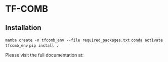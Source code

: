 # TF-COMB

## Installation
` mamba create -n tfcomb_env --file required_packages.txt `
` conda activate tfcomb_env `
` pip install . `

Please visit the full documentation at: <link>
